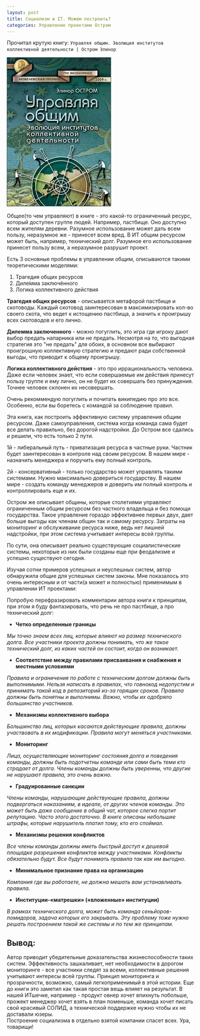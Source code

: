 ```yaml
---
layout: post
title: Социализм и IT. Можем построить?
categories: Управление проектами Остром 
---
```


Прочитал крутую книгу: `Управляя общим. Эволюция институтов коллективной деятельности | Остром Элинор`

![Управляя общим. Эволюция институтов коллективной деятельности](/images/2021/03/ostrom.jpeg)

Общее(то чем управляют) в книге - это какой-то ограниченный ресурс, который доступен группе людей. 
Например, пастбище. Оно доступно всем жителям деревни. Разумное использование может дать всем пользу, 
неразумное же - принесет всем вред. В ИТ общим ресурсом может быть, например, технический долг. 
Разумное его использование принесет пользу всем, а неразумное разрушит проект.

Есть 3 основные проблемы в управлении общим, описываются такими теоретическими моделями:

1. Трагедия общих ресурсов
1. Диле́мма заключённого
1. Логика коллективного действия
   
**Трагедия общих ресурсов** - описывается метафорой пастбище и скотоводы. 
Каждый скотовод заинтересован в максимизировать кол-во своего скота, что ведет к истощению пастбища, а значить к проигрышу всех скотоводов и его лично.

**Дилемма заключенного** - можно погуглить, это игра где игроку дают выбор предать напарника или не предать. Несмотря на то, что выгодная стратегия это "не предать" для обоих, в основном все выбирают проигрошную коллективную стратегию и предают ради собственной выгоды, что приводит к общему проигрышу.

**Логика коллективного действия** - это про иррациональность человека. Даже если человек знает, что если совершаемые им действия принесут пользу группе и ему лично, он не будет их совершать без принуждения. Точнее человек склонен их несовершать.

Очень рекоммендую погуглить и почитать википедию про это все. 
Особенно, если вы боретесь с командой за соблюдение правил.

Эта книга, как построить эффективную систему управления общим ресурсом. Даже самоуправления, система когда команда сама будет все делать правильно, без дорогой надстройки. До Остром все сдались и решили, что есть только 2 пути. 

1й - либеральный путь - приватизация ресурса в частные руки. Частник будет заинтересован в контроле над своим ресурсом. В нашем мире - назначить менеджера и поручить ему полный контроль.

2й - консервативный - только государство может управлять такими системами. Нужно максимально довериться государству. В нашем мире - создать команду менеджеров и доверить им полный контроль и контроллировать еще и их.

Остром же описывает общины, которые столетиями управляют ограниченным общим ресурсом
без частного владельца и без помощи государства. 
Такое управление гораздо эффективнее первых двух, дает больше выгоды как членам общин так и самому ресурсу.
Затраты на мониторинг и обслуживание ресурса ниже, ведь нет лишней надстройки, при этом система учитывает интересы всей группы.

По сути, она описывает реально существующие социалистические системы, некоторые из них были созданы еще при феодализме и успешно существуют сегодня.

Изучая сотни примеров успешных и неуспешных систем, автор обнаружила общие для успешных систем законы. 
Мне показалось это очень интересным и от части(а может и полностью) применимым в управлении ИТ проектами: 

Попробую перефразировать комментарии автора книги к принципам, при этом я буду фантазировать, что речь не про пастбище, а про технический долг:

* **Четко определенные границы**

*Мы точно знаем всех лиц, которые влияют на размер технического долга. Все участники проекта должны понимать, что же такое технический долг, из каких частей он состоит, когда он возникает.*   

* **Соответствие между правилами присваивания и снабжения и местными условиями**

*Правила и ограничения по работе с техническим долгом должны быть выполнимыми. 
Нельзя написать в правилах, что говнокод недопустим и принимать такой код в репозиторий из-за горящих сроков.
Правила должны быть понятны и выполнимы. Важно, чтобы их одобряло большинство участников.*
   
* **Механизмы коллективного выбора**
   
*Большинство лиц, которых касаются действующие правила, должны участвовать в их модификации. Правила могут меняться участниками.*

* **Moниторинг**
   
*Лица, осуществляющие мониторинг состояния долга и поведения команды, 
должны быть подотчетны команде или сами быть теми кто страдает от долга.
Члены команды должны быть уверенны, что другие не нарушают правила, это очень важно.*

* **Градуированные санкции**
   
*Члены команды, нарушающие действующие правила, должны подвергаться наказаниям,
в идеале, от других членов команды. Это может быть даже сообщение в общий чат, которое слегка портит репутацию. 
Часто этого достаточно. В книге описаны небольшие штрафы, которые нарушитель платил тому, кто его споймал.*
   
* **Механизмы решения конфликтов**
   
*Все члены команды должны иметь быстрый доступ к дешевой площадке разрешения конфликтов между участниками. Конфликты обязательно будут. Все будут понимать правила так как им выгодно.*

* **Mинимальное признание права на организацию**
   
*Компания где вы работаете, не должна мешать вам устанавливать правила.*

* **Институции-«матрешки» («вложенные» институции)**

*В рамках технического долга, может быть команда сеньйоров-помидоров, задача которых его закрывать. Эту проблему тоже нужно решать построением такой же системы и по тем же принципам.*

## Вывод: 

Автор приводит убедительные доказательства жизнеспособности таких систем. 
Эффективность зашкаливает, нет необходимости в дорогом мониторинге - все участники следят за всеми, 
коллективные решения учитывают интересы всей группы. 
Принцип мониторинга и прозрачности, возможно, самый легкоприменимый в этой истории. 
Еще до книги это заметил как такая простая вещь влияет на результат.
В нашей ИТшечке, например - продукт овнер хочет впихнуть побольше, прожект менеджер хочет взять в план поменьше,
команда хочет писать свой красивый СОЛИД, а технической поддержке нужно чтобы их не доставали юзеры.  
Построение социализма в отдельно взятой компании спасет всех. Ура, товарищи!
